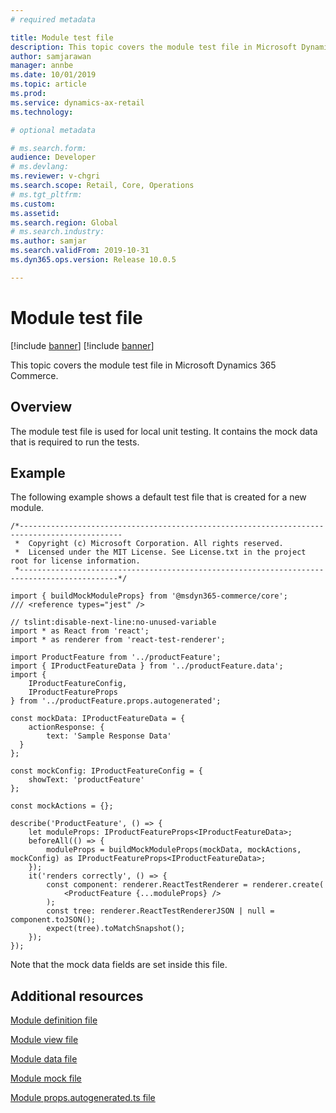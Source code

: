 ```yaml
---
# required metadata

title: Module test file
description: This topic covers the module test file in Microsoft Dynamics 365 Commerce.
author: samjarawan
manager: annbe
ms.date: 10/01/2019
ms.topic: article
ms.prod: 
ms.service: dynamics-ax-retail
ms.technology: 

# optional metadata

# ms.search.form: 
audience: Developer
# ms.devlang: 
ms.reviewer: v-chgri
ms.search.scope: Retail, Core, Operations
# ms.tgt_pltfrm: 
ms.custom: 
ms.assetid: 
ms.search.region: Global
# ms.search.industry: 
ms.author: samjar
ms.search.validFrom: 2019-10-31
ms.dyn365.ops.version: Release 10.0.5

---
```

# Module test file

[!include [banner](../includes/preview-banner.md)]
[!include [banner](../includes/banner.md)]

This topic covers the module test file in Microsoft Dynamics 365 Commerce.

## Overview

The module test file is used for local unit testing. It contains the mock data that is required to run the tests. 

## Example

The following example shows a default test file that is created for a new module.

```
/*---------------------------------------------------------------------------------------------
 *  Copyright (c) Microsoft Corporation. All rights reserved.
 *  Licensed under the MIT License. See License.txt in the project root for license information.
 *--------------------------------------------------------------------------------------------*/

import { buildMockModuleProps} from '@msdyn365-commerce/core';
/// <reference types="jest" />

// tslint:disable-next-line:no-unused-variable
import * as React from 'react';
import * as renderer from 'react-test-renderer';

import ProductFeature from '../productFeature';
import { IProductFeatureData } from '../productFeature.data';
import {
    IProductFeatureConfig,
    IProductFeatureProps
} from '../productFeature.props.autogenerated';

const mockData: IProductFeatureData = {
    actionResponse: {
        text: 'Sample Response Data'
  }
};

const mockConfig: IProductFeatureConfig = {
    showText: 'productFeature'
};

const mockActions = {};

describe('ProductFeature', () => {
    let moduleProps: IProductFeatureProps<IProductFeatureData>;
    beforeAll(() => {
        moduleProps = buildMockModuleProps(mockData, mockActions, mockConfig) as IProductFeatureProps<IProductFeatureData>;
    });
    it('renders correctly', () => {
        const component: renderer.ReactTestRenderer = renderer.create(
            <ProductFeature {...moduleProps} />
        );
        const tree: renderer.ReactTestRendererJSON | null = component.toJSON();
        expect(tree).toMatchSnapshot();
    });
});
```

Note that the mock data fields are set inside this file.

## Additional resources

[Module definition file](module-definition-file.md)

[Module view file](module-view-file.md)

[Module data file](module-data-file.md)

[Module mock file](module-mock-file.md)

[Module props.autogenerated.ts file](module-props.autogenerated.ts-file.md)

